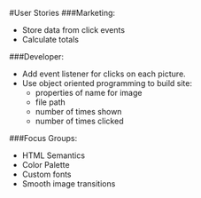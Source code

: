 #User Stories
###Marketing:
* Store data from click events
* Calculate totals

###Developer:
* Add event listener for clicks on each picture.
* Use object oriented programming to build site:
  - properties of name for image
  - file path
  - number of times shown
  - number of times clicked

###Focus Groups:
* HTML Semantics
* Color Palette
* Custom fonts
* Smooth image transitions
